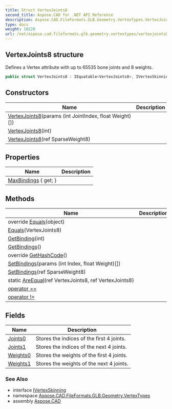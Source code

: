```yaml
---
title: Struct VertexJoints8
second_title: Aspose.CAD for .NET API Reference
description: Aspose.CAD.FileFormats.GLB.Geometry.VertexTypes.VertexJoints8 struct. Defines a Vertex attribute with up to 65535 bone joints and 8 weights
type: docs
weight: 10220
url: /net/aspose.cad.fileformats.glb.geometry.vertextypes/vertexjoints8/
---
```

## VertexJoints8 structure

Defines a Vertex attribute with up to 65535 bone joints and 8 weights.

```csharp
public struct VertexJoints8 : IEquatable<VertexJoints8>, IVertexSkinning
```

## Constructors

| Name | Description |
| --- | --- |
| [VertexJoints8](vertexjoints8/#constructor_2)(params (int JointIndex, float Weight)[]) |  |
| [VertexJoints8](vertexjoints8/#constructor_1)(int) |  |
| [VertexJoints8](vertexjoints8/#constructor)(ref SparseWeight8) |  |

## Properties

| Name | Description |
| --- | --- |
| [MaxBindings](../../aspose.cad.fileformats.glb.geometry.vertextypes/vertexjoints8/maxbindings/) { get; } |  |

## Methods

| Name | Description |
| --- | --- |
| override [Equals](../../aspose.cad.fileformats.glb.geometry.vertextypes/vertexjoints8/equals/#equals_1)(object) |  |
| [Equals](../../aspose.cad.fileformats.glb.geometry.vertextypes/vertexjoints8/equals/#equals)(VertexJoints8) |  |
| [GetBinding](../../aspose.cad.fileformats.glb.geometry.vertextypes/vertexjoints8/getbinding/)(int) |  |
| [GetBindings](../../aspose.cad.fileformats.glb.geometry.vertextypes/vertexjoints8/getbindings/)() |  |
| override [GetHashCode](../../aspose.cad.fileformats.glb.geometry.vertextypes/vertexjoints8/gethashcode/)() |  |
| [SetBindings](../../aspose.cad.fileformats.glb.geometry.vertextypes/vertexjoints8/setbindings/#setbindings_1)(params (int Index, float Weight)[]) |  |
| [SetBindings](../../aspose.cad.fileformats.glb.geometry.vertextypes/vertexjoints8/setbindings/#setbindings)(ref SparseWeight8) |  |
| static [AreEqual](../../aspose.cad.fileformats.glb.geometry.vertextypes/vertexjoints8/areequal/)(ref VertexJoints8, ref VertexJoints8) |  |
| [operator ==](../../aspose.cad.fileformats.glb.geometry.vertextypes/vertexjoints8/op_equality/) |  |
| [operator !=](../../aspose.cad.fileformats.glb.geometry.vertextypes/vertexjoints8/op_inequality/) |  |

## Fields

| Name | Description |
| --- | --- |
| [Joints0](../../aspose.cad.fileformats.glb.geometry.vertextypes/vertexjoints8/joints0/) | Stores the indices of the first 4 joints. |
| [Joints1](../../aspose.cad.fileformats.glb.geometry.vertextypes/vertexjoints8/joints1/) | Stores the indices of the next 4 joints. |
| [Weights0](../../aspose.cad.fileformats.glb.geometry.vertextypes/vertexjoints8/weights0/) | Stores the weights of the first 4 joints. |
| [Weights1](../../aspose.cad.fileformats.glb.geometry.vertextypes/vertexjoints8/weights1/) | Stores the weights of the next 4 joints. |

### See Also

* interface [IVertexSkinning](../ivertexskinning/)
* namespace [Aspose.CAD.FileFormats.GLB.Geometry.VertexTypes](../../aspose.cad.fileformats.glb.geometry.vertextypes/)
* assembly [Aspose.CAD](../../)


